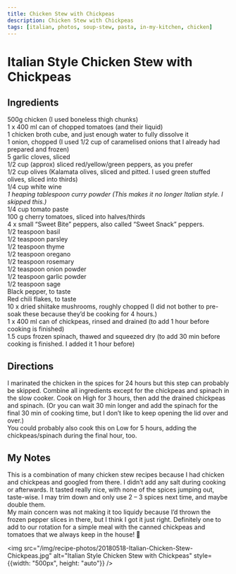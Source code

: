 ```yaml
---
title: Chicken Stew with Chickpeas
description: Chicken Stew with Chickpeas
tags: [italian, photos, soup-stew, pasta, in-my-kitchen, chicken]
---
```


# Italian Style Chicken Stew with Chickpeas

## Ingredients
500g chicken (I used boneless thigh chunks)  
1 x 400 ml can of chopped tomatoes (and their liquid)  
1 chicken broth cube, and just enough water to fully dissolve it  
1 onion, chopped (I used 1/2 cup of caramelised onions that I already had prepared and frozen)  
5 garlic cloves, sliced  
1/2 cup (approx) sliced red/yellow/green peppers, as you prefer  
1/2 cup olives (Kalamata olives, sliced and pitted. I used green stuffed olives, sliced into thirds)  
1/4 cup white wine  
*1 heaping tablespoon curry powder (This makes it no longer Italian style. I skipped this.)*  
1/4 cup tomato paste  
100 g cherry tomatoes, sliced into halves/thirds  
4 x small “Sweet Bite” peppers, also called “Sweet Snack” peppers.  
1/2 teaspoon basil  
1/2 teaspoon parsley  
1/2 teaspoon thyme  
1/2 teaspoon oregano  
1/2 teaspoon rosemary  
1/2 teaspoon onion powder  
1/2 teaspoon garlic powder  
1/2 teaspoon sage  
Black pepper, to taste  
Red chili flakes, to taste  
10 x dried shiitake mushrooms, roughly chopped (I did not bother to pre-soak these because they’d be cooking for 4 hours.)  
1 x 400 ml can of chickpeas, rinsed and drained (to add 1 hour before cooking is finished)  
1.5 cups frozen spinach, thawed and squeezed dry (to add 30 min before cooking is finished. I added it 1 hour before)  

## Directions
I marinated the chicken in the spices for 24 hours but this step can probably be skipped. Combine all ingredients except for the chickpeas and spinach in the slow cooker. Cook on High for 3 hours, then add the drained chickpeas and spinach. (Or you can wait 30 min longer and add the spinach for the final 30 min of cooking time, but I don’t like to keep opening the lid over and over.)  
You could probably also cook this on Low for 5 hours, adding the chickpeas/spinach during the final hour, too.

## My Notes
This is a combination of many chicken stew recipes because I had chicken and chickpeas and googled from there. I didn’t add any salt during cooking or afterwards. It tasted really nice, with none of the spices jumping out, taste-wise. I may trim down and only use 2 – 3 spices next time, and maybe double them.  
My main concern was not making it too liquidy because I’d thrown the frozen pepper slices in there, but I think I got it just right. Definitely one to add to our rotation for a simple meal with the canned chickpeas and tomatoes that we always keep in the house! 🙂

<img src="/img/recipe-photos/20180518-Italian-Chicken-Stew-Chickpeas.jpg" alt="Italian Style Chicken Stew with Chickpeas" style={{width: "500px", height: "auto"}} />